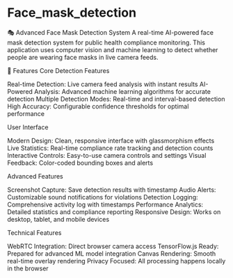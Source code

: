 # Face_mask_detection
🎭 Advanced Face Mask Detection System
A real-time AI-powered face mask detection system for public health compliance monitoring. This application uses computer vision and machine learning to detect whether people are wearing face masks in live camera feeds.

🌟 Features
Core Detection Features

Real-time Detection: Live camera feed analysis with instant results
AI-Powered Analysis: Advanced machine learning algorithms for accurate detection
Multiple Detection Modes: Real-time and interval-based detection
High Accuracy: Configurable confidence thresholds for optimal performance

User Interface

Modern Design: Clean, responsive interface with glassmorphism effects
Live Statistics: Real-time compliance rate tracking and detection counts
Interactive Controls: Easy-to-use camera controls and settings
Visual Feedback: Color-coded bounding boxes and alerts

Advanced Features

Screenshot Capture: Save detection results with timestamp
Audio Alerts: Customizable sound notifications for violations
Detection Logging: Comprehensive activity log with timestamps
Performance Analytics: Detailed statistics and compliance reporting
Responsive Design: Works on desktop, tablet, and mobile devices

Technical Features

WebRTC Integration: Direct browser camera access
TensorFlow.js Ready: Prepared for advanced ML model integration
Canvas Rendering: Smooth real-time overlay rendering
Privacy Focused: All processing happens locally in the browser

